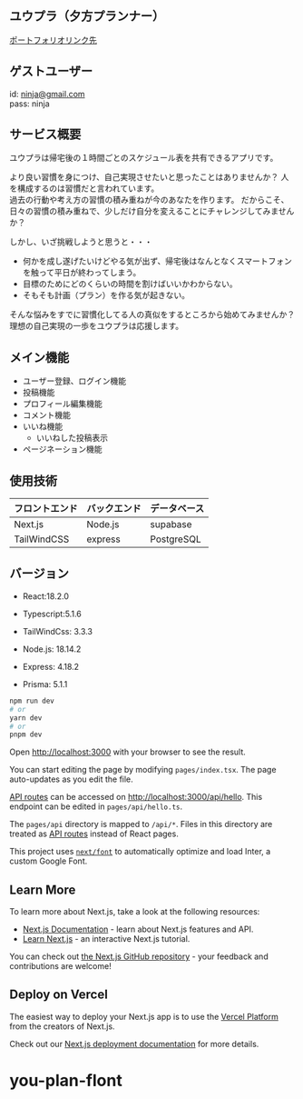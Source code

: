 ## ユウプラ（夕方プランナー）

[ポートフォリオリンク先](rinkusaki)

## ゲストユーザー

id: ninja@gmail.com  
pass: ninja

## サービス概要

ユウプラは帰宅後の１時間ごとのスケジュール表を共有できるアプリです。

より良い習慣を身につけ、自己実現させたいと思ったことはありませんか？
人を構成するのは習慣だと言われています。<br>
過去の行動や考え方の習慣の積み重ねが今のあなたを作ります。
だからこそ、日々の習慣の積み重ねで、少しだけ自分を変えることにチャレンジしてみませんか？

しかし、いざ挑戦しようと思うと・・・

- 何かを成し遂げたいけどやる気が出ず、帰宅後はなんとなくスマートフォンを触って平日が終わってしまう。
- 目標のためにどのくらいの時間を割けばいいかわからない。
- そもそも計画（プラン）を作る気が起きない。

そんな悩みをすでに習慣化してる人の真似をするところから始めてみませんか？<br>
理想の自己実現の一歩をユウプラは応援します。

## メイン機能

- ユーザー登録、ログイン機能
- 投稿機能
- プロフィール編集機能
- コメント機能
- いいね機能
  - いいねした投稿表示
- ページネーション機能

## 使用技術

| フロントエンド | バックエンド | データベース |
| -------------- | ------------ | ------------ |
| Next.js        | Node.js      | supabase     |
| TailWindCSS    | express      | PostgreSQL   |

## バージョン

- React:18.2.0
- Typescript:5.1.6
- TailWindCss: 3.3.3

- Node.js: 18.14.2
- Express: 4.18.2
- Prisma: 5.1.1

```bash
npm run dev
# or
yarn dev
# or
pnpm dev
```

Open [http://localhost:3000](http://localhost:3000) with your browser to see the result.

You can start editing the page by modifying `pages/index.tsx`. The page auto-updates as you edit the file.

[API routes](https://nextjs.org/docs/api-routes/introduction) can be accessed on [http://localhost:3000/api/hello](http://localhost:3000/api/hello). This endpoint can be edited in `pages/api/hello.ts`.

The `pages/api` directory is mapped to `/api/*`. Files in this directory are treated as [API routes](https://nextjs.org/docs/api-routes/introduction) instead of React pages.

This project uses [`next/font`](https://nextjs.org/docs/basic-features/font-optimization) to automatically optimize and load Inter, a custom Google Font.

## Learn More

To learn more about Next.js, take a look at the following resources:

- [Next.js Documentation](https://nextjs.org/docs) - learn about Next.js features and API.
- [Learn Next.js](https://nextjs.org/learn) - an interactive Next.js tutorial.

You can check out [the Next.js GitHub repository](https://github.com/vercel/next.js/) - your feedback and contributions are welcome!

## Deploy on Vercel

The easiest way to deploy your Next.js app is to use the [Vercel Platform](https://vercel.com/new?utm_medium=default-template&filter=next.js&utm_source=create-next-app&utm_campaign=create-next-app-readme) from the creators of Next.js.

Check out our [Next.js deployment documentation](https://nextjs.org/docs/deployment) for more details.

# you-plan-flont
